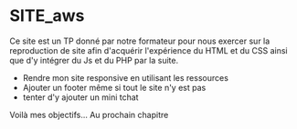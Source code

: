 # SITE_aws
Ce site est un TP donné par notre formateur pour nous exercer sur la reproduction de site afin d'acquérir l'expérience du HTML 
et du CSS ainsi que d'y intégrer du Js et du PHP par la suite.

- Rendre mon site responsive en utilisant les ressources
- Ajouter un footer même si tout le site n'y est pas
- tenter d'y ajouter un mini tchat

Voilà mes objectifs...
Au prochain chapitre
